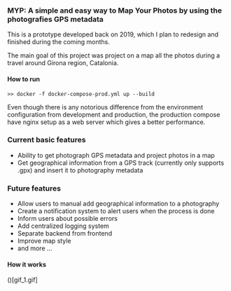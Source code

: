 ### MYP: A simple and easy way to Map Your Photos by using the photografies GPS metadata

This is a prototype developed back on 2019, which I plan to redesign and finished during the coming months.

The main goal of this project was project on a map all the photos during a travel around Girona region, Catalonia.

#### How to run

```shell
>> docker -f docker-compose-prod.yml up --build

```

Even though there is any notorious difference from the environment configuration from development and production, the production compose have nginx setup as a web server which gives a better performance.

### Current basic features

- Ability to get photograph GPS metadata and project photos in a map
- Get geographical information from a GPS track (currently only supports .gpx) and insert it to photography metadata

### Future features

- Allow users to manual add geographical information to a photography
- Create a notification system to alert users when the process is done
- Inform users about possible errors
- Add centralized logging system
- Separate backend from frontend
- Improve map style
- and more ...

#### How it works
()[gif_1.gif]